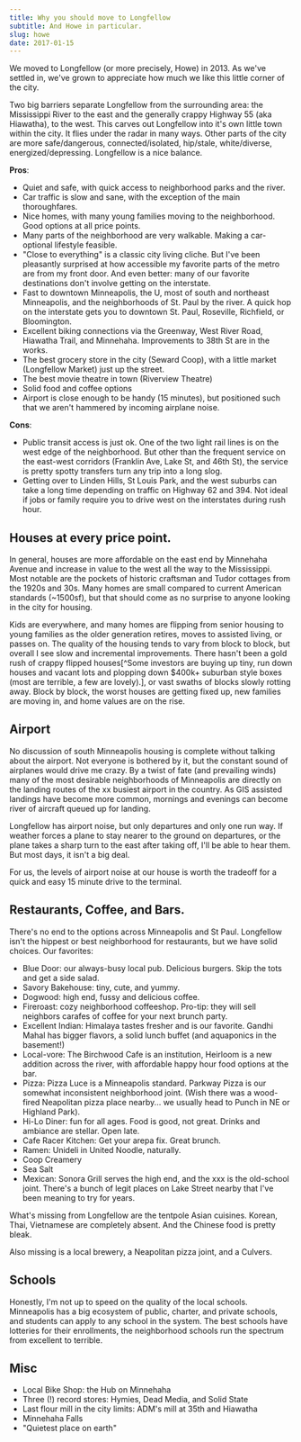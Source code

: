 ```yaml
---
title: Why you should move to Longfellow
subtitle: And Howe in particular.
slug: howe
date: 2017-01-15
---
```

We moved to Longfellow (or more precisely, Howe) in 2013. As we've settled in, we've grown to appreciate how much we like this little corner of the city. 

Two big barriers separate Longfellow from the surrounding area: the Mississippi River to the east and the generally crappy Highway 55 (aka Hiawatha), to the west. This carves out Longfellow into it's own little town within the city. It flies under the radar in many ways. Other parts of the city are more safe/dangerous, connected/isolated, hip/stale, white/diverse, energized/depressing. Longfellow is a nice balance.

**Pros**:

* Quiet and safe, with quick access to neighborhood parks and the river.
* Car traffic is slow and sane, with the exception of the main thoroughfares.
* Nice homes, with many young families moving to the neighborhood. Good options at all price points.
* Many parts of the neighborhood are very walkable. Making a car-optional lifestyle feasible.
* "Close to everything" is a classic city living cliche. But I've been pleasantly surprised at how accessible my favorite parts of the metro are from my front door. And even better: many of our favorite destinations don't involve getting on the interstate.
* Fast to downtown Minneapolis, the U, most of south and northeast Minneapolis, and the neighborhoods of St. Paul by the river. A quick hop on the interstate gets you to downtown St. Paul, Roseville, Richfield, or Bloomington.
* Excellent biking connections via the Greenway, West River Road, Hiawatha Trail, and Minnehaha. Improvements to 38th St are in the works.
* The best grocery store in the city (Seward Coop), with a little market (Longfellow Market) just up the street.
* The best movie theatre in town (Riverview Theatre)
* Solid food and coffee options
* Airport is close enough to be handy (15 minutes), but positioned such that we aren't hammered by incoming airplane noise.

**Cons**:

* Public transit access is just ok. One of the two light rail lines is on the west edge of the neighborhood. But other than the frequent service on the east-west corridors (Franklin Ave, Lake St, and 46th St), the service is pretty spotty transfers turn any trip into a long slog.
* Getting over to Linden Hills, St Louis Park, and the west suburbs can take a long time depending on traffic on Highway 62 and 394. Not ideal if jobs or family require you to drive west on the interstates during rush hour.


## Houses at every price point.
In general, houses are more affordable on the east end by Minnehaha Avenue and increase in value to the west all the way to the Mississippi. Most notable are the pockets of historic craftsman and Tudor cottages from the 1920s and 30s. Many homes are small compared to current American standards (~1500sf), but that should come as no surprise to anyone looking in the city for housing.

Kids are everywhere, and many homes are flipping from senior housing to young families as the older generation retires, moves to assisted living, or passes on. The quality of the housing tends to vary from block to block, but overall I see slow and incremental improvements. There hasn't been a gold rush of crappy flipped houses[^Some investors are buying up tiny, run down houses and vacant lots and plopping down $400k+ suburban style boxes (most are terrible, a few are lovely).], or vast swaths of blocks slowly rotting away. Block by block, the worst houses are getting fixed up, new families are moving in, and home values are on the rise.

## Airport
No discussion of south Minneapolis housing is complete without talking about the airport. Not everyone is bothered by it, but the constant sound of airplanes would drive me crazy. By a twist of fate (and prevailing winds) many of the most desirable neighborhoods of Minneapolis are directly on the landing routes of the xx busiest airport in the country. As GIS assisted landings have become more common, mornings and evenings can become river of aircraft queued up for landing.

Longfellow has airport noise, but only departures and only one run way. If weather forces a plane to stay nearer to the ground on departures, or the plane takes a sharp turn to the east after taking off, I'll be able to hear them. But most days, it isn't a big deal.

For us, the levels of airport noise at our house is worth the tradeoff for a quick and easy 15 minute drive to the terminal.

## Restaurants, Coffee, and Bars.

There's no end to the options across Minneapolis and St Paul. Longfellow isn't the hippest or best neighborhood for restaurants, but we have solid choices. Our favorites:

* Blue Door: our always-busy local pub. Delicious burgers. Skip the tots and get a side salad.
* Savory Bakehouse: tiny, cute, and yummy.
* Dogwood: high end, fussy and delicious coffee.
* Fireroast: cozy neighborhood coffeeshop. Pro-tip: they will sell neighbors carafes of coffee for your next brunch party.
* Excellent Indian: Himalaya tastes fresher and is our favorite. Gandhi Mahal has bigger flavors, a solid lunch buffet (and aquaponics in the basement!)
* Local-vore: The Birchwood Cafe is an institution, Heirloom is a new addition across the river, with affordable happy hour food options at the bar.
* Pizza: Pizza Luce is a Minneapolis standard. Parkway Pizza is our somewhat inconsistent neighborhood joint. (Wish there was a wood-fired Neapolitan pizza place nearby... we usually head to Punch in NE or Highland Park).
* Hi-Lo Diner: fun for all ages. Food is good, not great. Drinks and ambiance are stellar. Open late.
* Cafe Racer Kitchen: Get your arepa fix. Great brunch.
* Ramen: Unideli in United Noodle, naturally.
* Coop Creamery
* Sea Salt
* Mexican: Sonora Grill serves the high end, and the xxx is the old-school joint. There's a bunch of legit places on Lake Street nearby that I've been meaning to try for years.

What's missing from Longfellow are the tentpole Asian cuisines. Korean, Thai, Vietnamese are completely absent. And the Chinese food is pretty bleak.

Also missing is a local brewery, a Neapolitan pizza joint, and a Culvers.

## Schools
Honestly, I'm not up to speed on the quality of the local schools. Minneapolis has a big ecosystem of public, charter, and private schools, and students can apply to any school in the system. The best schools have lotteries for their enrollments, the neighborhood schools run the spectrum from excellent to terrible.

## Misc
* Local Bike Shop: the Hub on Minnehaha
* Three (!) record stores: Hymies, Dead Media, and Solid State
* Last flour mill in the city limits: ADM's mill at 35th and Hiawatha
* Minnehaha Falls
* "Quietest place on earth"

